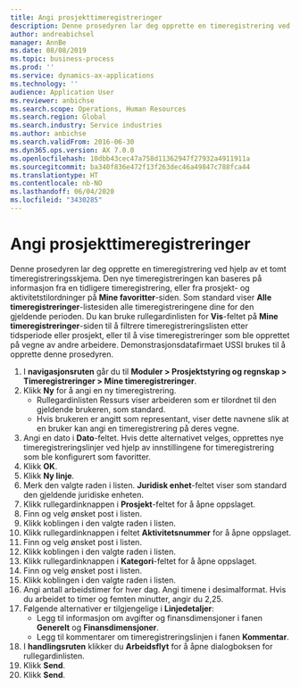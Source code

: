 ```yaml
---
title: Angi prosjekttimeregistreringer
description: Denne prosedyren lar deg opprette en timeregistrering ved hjelp av et tomt timeregistreringsskjema.
author: andreabichsel
manager: AnnBe
ms.date: 08/08/2019
ms.topic: business-process
ms.prod: ''
ms.service: dynamics-ax-applications
ms.technology: ''
audience: Application User
ms.reviewer: anbichse
ms.search.scope: Operations, Human Resources
ms.search.region: Global
ms.search.industry: Service industries
ms.author: anbichse
ms.search.validFrom: 2016-06-30
ms.dyn365.ops.version: AX 7.0.0
ms.openlocfilehash: 10dbb43cec47a758d11362947f27932a4911911a
ms.sourcegitcommit: ba340f836e472f13f263dec46a49847c788fca44
ms.translationtype: HT
ms.contentlocale: nb-NO
ms.lasthandoff: 06/04/2020
ms.locfileid: "3430285"
---
```

# <a name="enter-project-timesheets"></a>Angi prosjekttimeregistreringer



Denne prosedyren lar deg opprette en timeregistrering ved hjelp av et tomt timeregistreringsskjema. Den nye timeregistreringen kan baseres på informasjon fra en tidligere timeregistrering, eller fra prosjekt- og aktivitetstilordninger på **Mine favoritter**-siden. Som standard viser **Alle timeregistreringer**-listesiden alle timeregistreringene dine for den gjeldende perioden. Du kan bruke rullegardinlisten for **Vis**-feltet på **Mine timeregistreringer**-siden til å filtrere timeregistreringslisten etter tidsperiode eller prosjekt, eller til å vise timeregistreringer som ble opprettet på vegne av andre arbeidere. Demonstrasjonsdatafirmaet USSI brukes til å opprette denne prosedyren. 

1. I **navigasjonsruten** går du til **Moduler > Prosjektstyring og regnskap > Timeregistreringer > Mine timeregistreringer**.
2. Klikk **Ny** for å angi en ny timeregistrering.
    - Rullegardinlisten Ressurs viser arbeideren som er tilordnet til den gjeldende brukeren, som standard.  
    - Hvis brukeren er angitt som representant, viser dette navnene slik at en bruker kan angi en timeregistrering på deres vegne.  
3. Angi en dato i **Dato**-feltet. Hvis dette alternativet velges, opprettes nye timeregistreringslinjer ved hjelp av innstillingene for timeregistrering som ble konfigurert som favoritter.  
4. Klikk **OK**.
5. Klikk **Ny linje**.
6. Merk den valgte raden i listen. **Juridisk enhet**-feltet viser som standard den gjeldende juridiske enheten.   
7. Klikk rullegardinknappen i **Prosjekt**-feltet for å åpne oppslaget.
8. Finn og velg ønsket post i listen.
9. Klikk koblingen i den valgte raden i listen.
10. Klikk rullegardinknappen i feltet **Aktivitetsnummer** for å åpne oppslaget.
11. Finn og velg ønsket post i listen.
12. Klikk koblingen i den valgte raden i listen.
13. Klikk rullegardinknappen i **Kategori**-feltet for å åpne oppslaget.
14. Finn og velg ønsket post i listen.
15. Klikk koblingen i den valgte raden i listen.
16. Angi antall arbeidstimer for hver dag. Angi timene i desimalformat. Hvis du arbeidet to timer og femten minutter, angir du 2,25.   
17. Følgende alternativer er tilgjengelige i **Linjedetaljer**:
    - Legg til informasjon om avgifter og finansdimensjoner i fanen **Generelt** og **Finansdimensjoner**.
    - Legg til kommentarer om timeregistreringslinjen i fanen **Kommentar**.
20. I **handlingsruten** klikker du **Arbeidsflyt** for å åpne dialogboksen for rullegardinlisten.
21. Klikk **Send**.
22. Klikk **Send**.


